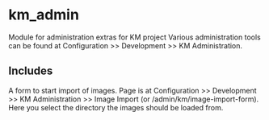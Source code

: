 # km_admin
Module for administration extras for KM project
Various administration tools can be found at Configuration >> Development >> KM Administration.

Includes
--------

A form to start import of images. Page is at Configuration >> Development >> KM Administration >> Image Import 
(or /admin/km/image-import-form). 
Here you select the directory the images should be loaded from.




